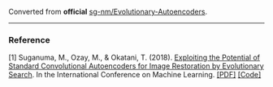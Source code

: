 Converted from **official** [sg-nm/Evolutionary-Autoencoders](https://github.com/sg-nm/Evolutionary-Autoencoders/tree/6c679366113a7a1c09268244aee2b220d4afc730).

---

### Reference
[1] Suganuma, M., Ozay, M., & Okatani, T. (2018). [Exploiting the Potential of Standard Convolutional Autoencoders for Image Restoration by Evolutionary Search](http://proceedings.mlr.press/v80/suganuma18a.html). In the International Conference on Machine Learning. [[PDF]](http://proceedings.mlr.press/v80/suganuma18a/suganuma18a.pdf) [[Code]](https://github.com/sg-nm/Evolutionary-Autoencoders)
